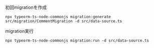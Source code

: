 初回migrationを作成
```
npx typeorm-ts-node-commonjs migration:generate src/migration/CommentMigration -d src/data-source.ts
```
migration実行
```
npx typeorm-ts-node-commonjs migration:run -d src/data-source.ts
```